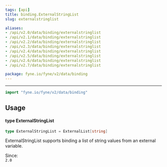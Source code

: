```yaml
---
tags: [api]
title: binding.ExternalStringList
slug: externalstringlist

aliases:
- /api/v2.0/data/binding/externalstringlist
- /api/v2.1/data/binding/externalstringlist
- /api/v2.2/data/binding/externalstringlist
- /api/v2.3/data/binding/externalstringlist
- /api/v2.4/data/binding/externalstringlist
- /api/v2.5/data/binding/externalstringlist
- /api/v2.6/data/binding/externalstringlist
- /api/v2.7/data/binding/externalstringlist

package: fyne.io/fyne/v2/data/binding
---
```



---
```go
import "fyne.io/fyne/v2/data/binding"
```

## Usage

#### type ExternalStringList

```go
type ExternalStringList = ExternalList[string]
```

ExternalStringList supports binding a list of string values from an external variable.


<div class="since">Since: <code>
2.0</code></div>
